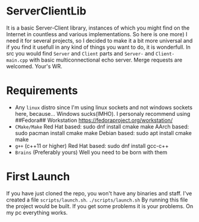 # ServerClientLib
It is a basic Server-Client library, instances of which you might find on the Internet in countless and various implementations. 
So here is one more) I need it for several projects, so I decided to make it a bit more universal and 
if you find it usefull in any kind of things you want to do, it is wonderfull. In src you would find `Server` and 
`Client` parts and `Server-` and `Client-main.cpp` with basic multiconnectional echo server. Merge requests are welcomed.
    Your's WR.

# Requirements
 - Any `linux` distro since I'm using linux sockets and not windows sockets here, because... Windows sucks(IMHO). I personaly
 recommend using ##Fedora## Workstation https://fedoraproject.org/workstation/
 - `CMake/Make`
    Red Hat based: sudo dnf install cmake make
    AArch based:   sudo pacman install cmake make
    Debian based:  sudo apt install cmake make
 - `g++` (c++11 or higher)
    Red Hat based: sudo dnf install gcc-c++
 - `Brains` (Preferably yours)
    Well you need to be born with them

# First Launch
If you have just cloned the repo, you won't have any binaries and staff. I've created a file `scripts/launch.sh`. 
    ```./scripts/launch.sh```
By running this file the project would be built. If you get some problems it is your problems. On my pc everything works.
